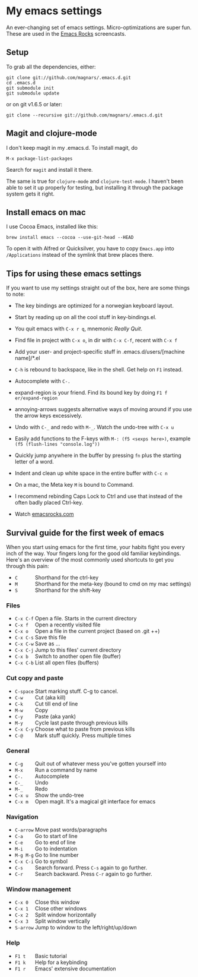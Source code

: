 # My emacs settings

An ever-changing set of emacs settings. Micro-optimizations are super fun.
These are used in the [Emacs Rocks](http://emacsrocks.com) screencasts.

## Setup

To grab all the dependencies, either:

    git clone git://github.com/magnars/.emacs.d.git
    cd .emacs.d
    git submodule init
    git submodule update

or on git v1.6.5 or later:

    git clone --recursive git://github.com/magnars/.emacs.d.git


## Magit and clojure-mode

I don't keep magit in my .emacs.d. To install magit, do

    M-x package-list-packages

Search for `magit` and install it there.

The same is true for `clojure-mode` and `clojure-test-mode`. I haven't
been able to set it up properly for testing, but installing it through
the package system gets it right.

## Install emacs on mac

I use Cocoa Emacs, installed like this:

    brew install emacs --cocoa --use-git-head --HEAD

To open it with Alfred or Quicksilver, you have to copy `Emacs.app` into
`/Applications` instead of the symlink that brew places there.

## Tips for using these emacs settings

If you want to use my settings straight out of the box, here are some things to note:

 * The key bindings are optimized for a norwegian keyboard layout.

 * Start by reading up on all the cool stuff in key-bindings.el.

 * You quit emacs with `C-x r q`, mnemonic *Really Quit*.

 * Find file in project with `C-x o`, in dir with `C-x C-f`, recent with `C-x f`

 * Add your user- and project-specific stuff in .emacs.d/users/[machine name]/*.el

 * `C-h` is rebound to backspace, like in the shell. Get help on `F1` instead.

 * Autocomplete with `C-.`

 * expand-region is your friend. Find its bound key by doing `F1 f er/expand-region`

 * annoying-arrows suggests alternative ways of moving around if you use the
   arrow keys excessively.

 * Undo with `C-_` and redo with `M-_`. Watch the undo-tree with `C-x u`

 * Easily add functions to the F-keys with `M-: (f5 <sexps here>)`, example `(f5 (flush-lines "console.log"))`

 * Quickly jump anywhere in the buffer by pressing `fn` plus the starting letter of a word.

 * Indent and clean up white space in the entire buffer with `C-c n`

 * On a mac, the Meta key `M` is bound to Command.

 * I recommend rebinding Caps Lock to Ctrl and use that instead of the often badly placed Ctrl-key.

 * Watch [emacsrocks.com](http://emacsrocks.com)

## Survival guide for the first week of emacs

When you start using emacs for the first time, your habits fight you every inch
of the way. Your fingers long for the good old familiar keybindings. Here's an
overview of the most commonly used shortcuts to get you through this pain:

* `C      ` Shorthand for the ctrl-key
* `M      ` Shorthand for the meta-key (bound to cmd on my mac settings)
* `S      ` Shorthand for the shift-key

### Files

* `C-x C-f` Open a file. Starts in the current directory
* `C-x f  ` Open a recently visited file
* `C-x o  ` Open a file in the current project (based on .git ++)
* `C-x C-s` Save this file
* `C-x C-w` Save as ...
* `C-x C-j` Jump to this files' current directory
* `C-x b  ` Switch to another open file (buffer)
* `C-x C-b` List all open files (buffers)

### Cut copy and paste

* `C-space` Start marking stuff. C-g to cancel.
* `C-w    ` Cut (aka kill)
* `C-k    ` Cut till end of line
* `M-w    ` Copy
* `C-y    ` Paste (aka yank)
* `M-y    ` Cycle last paste through previous kills
* `C-x C-y` Choose what to paste from previous kills
* `C-@    ` Mark stuff quickly. Press multiple times

### General

* `C-g    ` Quit out of whatever mess you've gotten yourself into
* `M-x    ` Run a command by name
* `C-.    ` Autocomplete
* `C-_    ` Undo
* `M-_    ` Redo
* `C-x u  ` Show the undo-tree
* `C-x m  ` Open magit. It's a magical git interface for emacs

### Navigation

* `C-arrow` Move past words/paragraphs
* `C-a    ` Go to start of line
* `C-e    ` Go to end of line
* `M-i    ` Go to indentation
* `M-g M-g` Go to line number
* `C-x C-i` Go to symbol
* `C-s    ` Search forward. Press `C-s` again to go further.
* `C-r    ` Search backward. Press `C-r` again to go further.

### Window management

* `C-x 0  ` Close this window
* `C-x 1  ` Close other windows
* `C-x 2  ` Split window horizontally
* `C-x 3  ` Split window vertically
* `S-arrow` Jump to window to the left/right/up/down

### Help

* `F1 t   ` Basic tutorial
* `F1 k   ` Help for a keybinding
* `F1 r   ` Emacs' extensive documentation
